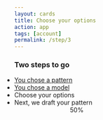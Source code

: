 ```yaml
---
layout: cards
title: Choose your options
action: app
tags: [account]
permalink: /step/3
---
```

<div class="container">
    <div class="row">
        <div class="col-sm-10 offset-sm-1 col-md-8 offset-md-2 text-center">
            <h3>Two steps to go</h3>
            <ul style="margin: auto; display:inline-block; text-align: left; padding-left: 0;" class="todo mt-2 mb-3">
                <li class="done"><a href="/draft" id="step1-link">You chose a pattern</a></li>
                <li class="done"><a href="#" id="step2-link">You chose a model</a></li>
                <li class="ongoing">Choose your options</li>
                <li>Next, we draft your pattern</li>
            </ul>
            <div class="progress mb-5" style="max-width: 250px; margin:auto;">
                <div class="progress-bar" style="width: 50%;" role="progressbar" aria-valuenow="25" aria-valuemin="0" aria-valuemax="100">50%</div>
            </div>
        </div>
    </div>
    <div class="row" id="options"></div>
</div>
